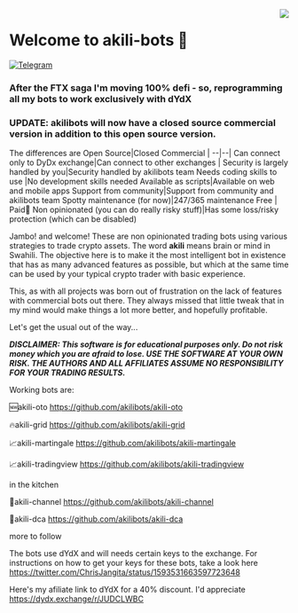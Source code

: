 
<img align="right" src="https://dydx.exchange/logo.svg">

# Welcome to akili-bots 🤖

[![Telegram](https://badges.aleen42.com/src/telegram.svg)](https://t.me/+9F0CZj8emLc2YTY0)

### After the FTX saga I'm moving 100% defi - so, reprogramming all my bots to work exclusively with dYdX

### UPDATE: akilibots will now have a closed source commercial version in addition to this open source version.

The differences are
Open Source|Closed Commercial |
--|--|
Can connect only to DyDx exchange|Can connect to other exchanges |
Security is largely handled by you|Security handled by akilibots team
Needs coding skills to use |No development skills needed
Available as scripts|Available on web and mobile apps
Support from community|Support from community and akilibots team
Spotty maintenance (for now)|247/365 maintenance
Free | Paid🙂
Non opinionated (you can do really risky stuff)|Has some loss/risky protection (which can be disabled)



Jambo! and welcome! These are non opinionated trading bots using various strategies to trade crypto assets. The word **akili** means brain or mind in Swahili. The objective here is to make it the most intelligent bot in existence that has as many advanced features as possible, but which at the same time can be used by your typical crypto trader with basic experience.

This, as with all projects was born out of frustration on the lack of features with commercial bots out there. They always missed that little tweak that in my mind would make things a lot more better, and hopefully profitable.

Let's get the usual out of the way...

***DISCLAIMER: This software is for educational purposes only. Do not risk money which you are afraid to lose. USE THE SOFTWARE AT YOUR OWN RISK. THE AUTHORS AND ALL AFFILIATES ASSUME NO RESPONSIBILITY FOR YOUR TRADING RESULTS.***

Working bots are:

🆕akili-oto https://github.com/akilibots/akili-oto

🔥akili-grid https://github.com/akilibots/akili-grid 

📈akili-martingale https://github.com/akilibots/akili-martingale 

📈akili-tradingview https://github.com/akilibots/akili-tradingview

in the kitchen

🍴akili-channel https://github.com/akilibots/akili-channel

🍴akili-dca https://github.com/akilibots/akili-dca

more to follow

The bots use dYdX and will needs certain keys to the exchange. For instructions on how to get your keys for these bots, take a look here https://twitter.com/ChrisJangita/status/1593531663597723648

Here's my afiliate link to dYdX for a 40% discount. I'd appreciate https://dydx.exchange/r/JUDCLWBC
